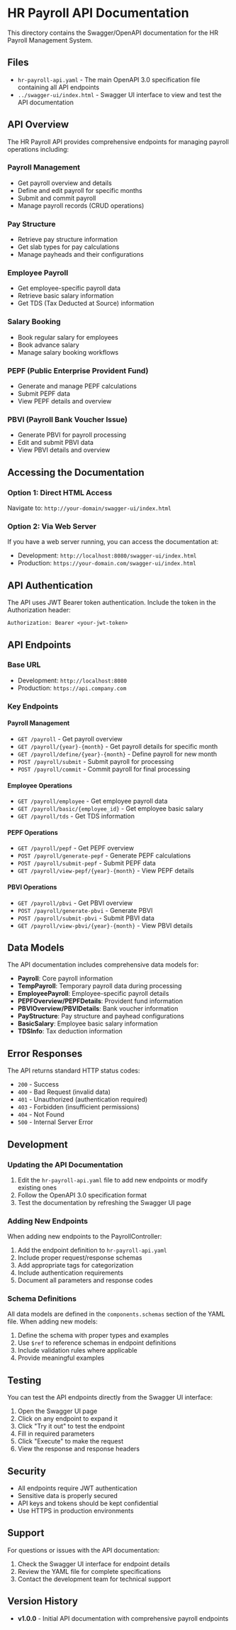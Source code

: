 # HR Payroll API Documentation

This directory contains the Swagger/OpenAPI documentation for the HR Payroll Management System.

## Files

- `hr-payroll-api.yaml` - The main OpenAPI 3.0 specification file containing all API endpoints
- `../swagger-ui/index.html` - Swagger UI interface to view and test the API documentation

## API Overview

The HR Payroll API provides comprehensive endpoints for managing payroll operations including:

### Payroll Management
- Get payroll overview and details
- Define and edit payroll for specific months
- Submit and commit payroll
- Manage payroll records (CRUD operations)

### Pay Structure
- Retrieve pay structure information
- Get slab types for pay calculations
- Manage payheads and their configurations

### Employee Payroll
- Get employee-specific payroll data
- Retrieve basic salary information
- Get TDS (Tax Deducted at Source) information

### Salary Booking
- Book regular salary for employees
- Book advance salary
- Manage salary booking workflows

### PEPF (Public Enterprise Provident Fund)
- Generate and manage PEPF calculations
- Submit PEPF data
- View PEPF details and overview

### PBVI (Payroll Bank Voucher Issue)
- Generate PBVI for payroll processing
- Edit and submit PBVI data
- View PBVI details and overview

## Accessing the Documentation

### Option 1: Direct HTML Access
Navigate to: `http://your-domain/swagger-ui/index.html`

### Option 2: Via Web Server
If you have a web server running, you can access the documentation at:
- Development: `http://localhost:8080/swagger-ui/index.html`
- Production: `https://your-domain.com/swagger-ui/index.html`

## API Authentication

The API uses JWT Bearer token authentication. Include the token in the Authorization header:

```
Authorization: Bearer <your-jwt-token>
```

## API Endpoints

### Base URL
- Development: `http://localhost:8080`
- Production: `https://api.company.com`

### Key Endpoints

#### Payroll Management
- `GET /payroll` - Get payroll overview
- `GET /payroll/{year}-{month}` - Get payroll details for specific month
- `GET /payroll/define/{year}-{month}` - Define payroll for new month
- `POST /payroll/submit` - Submit payroll for processing
- `POST /payroll/commit` - Commit payroll for final processing

#### Employee Operations
- `GET /payroll/employee` - Get employee payroll data
- `GET /payroll/basic/{employee_id}` - Get employee basic salary
- `GET /payroll/tds` - Get TDS information

#### PEPF Operations
- `GET /payroll/pepf` - Get PEPF overview
- `POST /payroll/generate-pepf` - Generate PEPF calculations
- `POST /payroll/submit-pepf` - Submit PEPF data
- `GET /payroll/view-pepf/{year}-{month}` - View PEPF details

#### PBVI Operations
- `GET /payroll/pbvi` - Get PBVI overview
- `POST /payroll/generate-pbvi` - Generate PBVI
- `POST /payroll/submit-pbvi` - Submit PBVI data
- `GET /payroll/view-pbvi/{year}-{month}` - View PBVI details

## Data Models

The API documentation includes comprehensive data models for:

- **Payroll**: Core payroll information
- **TempPayroll**: Temporary payroll data during processing
- **EmployeePayroll**: Employee-specific payroll details
- **PEPFOverview/PEPFDetails**: Provident fund information
- **PBVIOverview/PBVIDetails**: Bank voucher information
- **PayStructure**: Pay structure and payhead configurations
- **BasicSalary**: Employee basic salary information
- **TDSInfo**: Tax deduction information

## Error Responses

The API returns standard HTTP status codes:

- `200` - Success
- `400` - Bad Request (invalid data)
- `401` - Unauthorized (authentication required)
- `403` - Forbidden (insufficient permissions)
- `404` - Not Found
- `500` - Internal Server Error

## Development

### Updating the API Documentation

1. Edit the `hr-payroll-api.yaml` file to add new endpoints or modify existing ones
2. Follow the OpenAPI 3.0 specification format
3. Test the documentation by refreshing the Swagger UI page

### Adding New Endpoints

When adding new endpoints to the PayrollController:

1. Add the endpoint definition to `hr-payroll-api.yaml`
2. Include proper request/response schemas
3. Add appropriate tags for categorization
4. Include authentication requirements
5. Document all parameters and response codes

### Schema Definitions

All data models are defined in the `components.schemas` section of the YAML file. When adding new models:

1. Define the schema with proper types and examples
2. Use `$ref` to reference schemas in endpoint definitions
3. Include validation rules where applicable
4. Provide meaningful examples

## Testing

You can test the API endpoints directly from the Swagger UI interface:

1. Open the Swagger UI page
2. Click on any endpoint to expand it
3. Click "Try it out" to test the endpoint
4. Fill in required parameters
5. Click "Execute" to make the request
6. View the response and response headers

## Security

- All endpoints require JWT authentication
- Sensitive data is properly secured
- API keys and tokens should be kept confidential
- Use HTTPS in production environments

## Support

For questions or issues with the API documentation:

1. Check the Swagger UI interface for endpoint details
2. Review the YAML file for complete specifications
3. Contact the development team for technical support

## Version History

- **v1.0.0** - Initial API documentation with comprehensive payroll endpoints 
